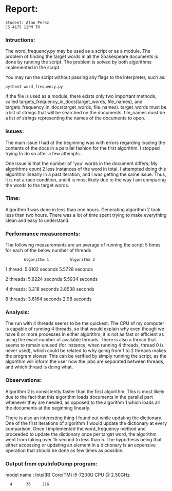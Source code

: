 # Report:
    Student: Alan Perez
    CS 4175 12PM TR

### Intructions:
The word_frequency.py may be used as a script or as a module. The problem of
finding the target words in all the Shakespeare documents is done by running the
script. The problem is solved by both algorithms implemented in the script.

You may run the script without passing any flags to the interpreter, such as:

    python3 word_frequency.py

If the file is used as a module, there exists only two important methods,
called targets_frequency_in_docs(target_words, file_names), and
targets_frequency_in_docs(target_words, file_names). target_words must be a
list of strings that will be searched on the documents. file_names must be a
list of strings representing the names of the documents to open.

### Issues:
The main issue I had at the beginning was with errors regarding loading the
contents of the docs in a parallel fashion for the first algorithm. I stopped
trying to do so after a few attempts.

One issue is that the number of 'you' words in the document differs; My
algorithms count 2 less instances of the word in total. I attempted doing this
algorithm linearly in a past iteration, and I was getting the same issue. Thus,
it is not a race condition, and it is most likely due to the way I am comparing
the words to the target words.

### Time:
Algorithm 1 was done in less than one hours. Generating algorithm 2 took less
than two hours. There was a lot of time spent trying to make everything clean
and easy to understand.

### Performance measurements:
The following measurements are an average of running the script 5 times for
each of the below number of threads

            Algorithm 1         Algorithm 2

1 thread:   5.6102 seconds      5.5728 seconds

2 threads:  5.6224 seconds      5.5934 seconds

4 threads:  3.218 seconds       2.8538 seconds

8 threads:  3.6164 seconds      2.98 seconds

### Analysis:
The run with 4 threads seems to be the quickest. The CPU of my computer is
capable of running 4 threads, so that would explain why even though we have 8
or more processes in either algorithm, it is not as fast or efficient as using
the exact number of available threads. There is also a thread that seems to
remain unused (for instance, when running 4 threads, thread 0 is never used),
which could be related to why going from 1 to 2 threads makes the program
slower. This can be verified by simply running the script, as the algorithm
will inform the user how the jobs are separated between threads, and which
thread is doing what.

### Observations:
Algorithm 2 is consistently faster than the first algorithm. This is most
likely due to the fact that this algorithm loads documents in the parallel part
whenever they are needed, as opposed to the algorithm 1 which loads all the
documents at the beginning linearly.

There is also an interesting thing I found out while updating the dictionary.
One of the first iterations of algorithm 1 would update the dictionary at every
comparison. Once I implemented the word_frequency method and proceeded to
update the dictionary once per target word, the algorithm went from taking over
15 second to less than 5. The hypothesis being that either accessing or
updating an element in a dictionary is an expensive operation that should be
done as few times as possible.

### Output from cpuInfoDump program:
model name      : Intel(R) Core(TM) i5-7200U CPU @ 2.50GHz

      4      36     216

